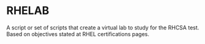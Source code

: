 # RHELAB
A script or set of scripts that create a virtual lab to study for the RHCSA test. Based on objectives stated at RHEL certifications pages.
